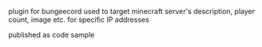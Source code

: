 plugin for bungeecord used to target minecraft server's description, player count, image etc. for specific IP addresses

published as code sample
